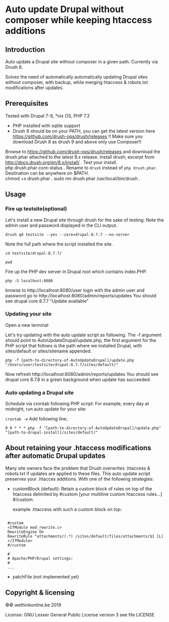 # Auto update Drupal without composer while keeping htaccess additions
Introduction
----
Auto update a Drupal site without composer in a given path. Currently via Drush 8. 

 Solves the need of automatically automatically updating Drupal sites without composer, with backup, while merging htaccess &amp; robots.txt modifications after updates.

Prerequisites
----
 Tested with Drupal 7-8, *nix OS, PHP 7.3
 - PHP installed with sqlite support
 - Drush 8 should be on your PATH, you can get the latest version here https://github.com/drush-ops/drush/releases
 !! Make sure you download Drush 8 as drush 9 and above only use Composer!! 
 
 Browse to https://github.com/drush-ops/drush/releases and download the drush.phar attached to the latest 8.x release.
Install drush;
excerpt from http://docs.drush.org/en/8.x/install/ . 
Test your install.  
php drush.phar core-status . 
Rename to `drush` instead of `php drush.phar`. Destination can be anywhere on $PATH.   
chmod +x drush.phar . 
sudo mv drush.phar /usr/local/bin/drush . 
 


Usage
---
### Fire up testsite(optional)

Let's install a new Drupal site through drush for the sake of testing:
Note the admin user and password displayed in the CLI output.

```drush qd testsite --yes --core=drupal-8.7.7 --no-server```


Note the full path where the script installed the site.

```cd testsite/drupal-8.7.7/```

```pwd```

Fire up the PHP dev server in Drupal root which contains index.PHP.

```php -S localhost:8080```

browse to http://localhost:8080/user
login with the admin user and password
go to http://localhost:8080/admin/reports/updates
You should see drupal core 8.7.7 "Update available"

### Updating your site 
Open a new terminal

Let's try updating with the auto update script as following. The -f argument should point to AutoUpdateDrupal/update.php, the first argument for the PHP script that follows is the path where we installed Drupal, with sites/default or sites/sitename appended.

```php -f [path-to-directory-of-AutoUpdateDrupal]/update.php "/Users/user/testsite/drupal-8.7.7/sites/default/"```

Now refresh http://localhost:8080/admin/reports/updates
You should see drupal core 8.7.8 in a green background when update has succeeded.

### Auto updating a Drupal site
Schedule via crontab following PHP script:
For example, every day at midnight, run auto update for your site:

```crontab -e```
Add following line;

```0 0 * * * php -f "[path-to-directory-of-AutoUpdateDrupal]/update.php" "[path-to-drupal-install]/sites/default/"```



 About retaining your .htaccess modifications after automatic Drupal updates
 ---
Many site owners face the problem that Drush overwrites .htaccess & robots.txt if updates are applied to these files. This auto update script preserves your .htacces additions. With one of the following strategies:

 - customBlock (default):
    Retain a custom block of rules on top of the htaccess delimited by #custom [your multiline custom htaccess rules...] #/custom.

    example .htaccess with such a custom block on top:
```

 #custom
 <IfModule mod_rewrite.c>
 RewriteEngine On
 RewriteRule ^attachments/(.*) /sites/default/files/attachments/$1 [L]
 </IfModule>
 #/custom

 #
 # Apache/PHP/Drupal settings:
 #
 ...
 ```
 - patchFile (not implemented yet)
 
Copyright & licensing
---
  ©© wethinkonline.be 2019

 License: GNU Lesser General Public License version 3
          see file LICENSE
